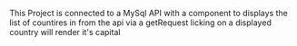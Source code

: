 This Project is connected to a MySql API with a component to 
displays the list of countires in from the api via a getRequest
licking on a displayed country will render it's capital